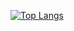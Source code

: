 [![Top Langs](https://github-readme-stats.vercel.app/api/top-langs/?username=leftkalai&layout=compact&theme=chartreuse-dark&langs_count=7)](https://github.com/leftkalai/leftkalai)
<!--
**leftkalai/leftkalai** is a ✨ _special_ ✨ repository because its `README.md` (this file) appears on your GitHub profile.

Here are some ideas to get you started:

- 🔭 I’m currently working on ...
- 🌱 I’m currently learning ...
- 👯 I’m looking to collaborate on ...
- 🤔 I’m looking for help with ...
- 💬 Ask me about ...
- 📫 How to reach me: ...
- 😄 Pronouns: ...
- ⚡ Fun fact: ...
-->
